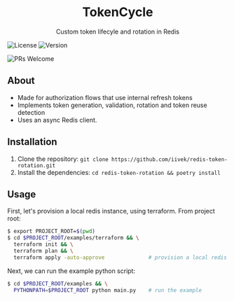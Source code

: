 <!-- Add your project logo or banner -->

[//]: # (<p align="center">)
[//]: # (  <img src="https://your-image-url.com/your-logo.png" alt="Project Logo" width="400">)
[//]: # (</p>)

<!-- Add your project name and tagline -->
<h1 align="center">TokenCycle</h1>
<p align="center">Custom token lifecyle and rotation in Redis

<!-- Add badges, such as build status or version badges -->
<p align="center">

[//]: # (  <img src="https://img.shields.io/travis/username/repo.svg" alt="Build Status">)
  <img src="https://img.shields.io/badge/license-MIT-blue.svg" alt="License">
  <img src="https://img.shields.io/badge/version-0.1-green.svg" alt="Version">

[//]: # (  <img src="https://img.shields.io/npm/dm/package.svg" alt="Downloads">)
  <img src="https://img.shields.io/badge/PRs-welcome-brightgreen.svg" alt="PRs Welcome">

[//]: # (  <img src="https://img.shields.io/github/contributors/username/repo.svg" alt="Contributors">)
</p>

<!-- Describe your key features -->
## About

- Made for authorization flows that use internal refresh tokens
- Implements token generation, validation, rotation and token reuse detection
- Uses an async Redis client. 

<!-- Provide instructions on how to install and run your project -->
## Installation

1. Clone the repository: `git clone https://github.com/iivek/redis-token-rotation.git`
2. Install the dependencies: `cd redis-token-rotation && poetry install`

<!-- Provide examples or instructions on how to use your project -->
## Usage
First, let's provision a local redis instance, using terraform. From project root:

```bash
$ export PROJECT_ROOT=$(pwd)
$ cd $PROJECT_ROOT/examples/terraform && \
  terraform init && \
  terraform plan && \
  terraform apply -auto-approve              # provision a local redis instance
```

Next, we can run the example python script:
```bash
$ cd $PROJECT_ROOT/examples && \
  PYTHONPATH=$PROJECT_ROOT python main.py    # run the example
```
